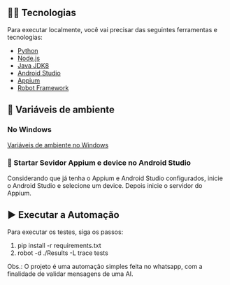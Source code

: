 ## 👨‍💻 Tecnologias

Para executar localmente, você vai precisar das seguintes ferramentas e tecnologias:

- [Python](https://www.python.org/downloads/)
- [Node.js](https://nodejs.org/en/)
- [Java JDK8](http://www.oracle.com/technetwork/pt/java/javase/downloads/jdk8-downloads-2133151.html)
- [Android Studio](https://developer.android.com/studio/index.html?hl=pt-br)
- [Appium](http://appium.io/downloads.html)
- [Robot Framework](https://robotframework.org/)


## 🔖 Variáveis de ambiente

### No Windows

[Variáveis de ambiente no Windows](https://youtu.be/ZsOq4xoTid0)

### 🤖 Startar Sevidor Appium e device no Android Studio

Considerando que já tenha o Appium e Android Studio configurados, inicie o Android Studio e selecione um device. Depois inicie o servidor do Appium.


## ▶️ Executar a Automação

Para executar os testes, siga os passos:

1. pip install -r requirements.txt
2. robot -d ./Results -L trace tests


Obs.: O projeto é uma automação simples feita no whatsapp, com a finalidade de validar mensagens de uma AI.